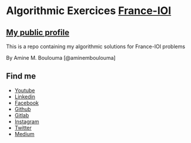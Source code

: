 # Algorithmic Exercices [France-IOI](http://www.france-ioi.org/)

## [My public profile](http://www.france-ioi.org/user/perso.php?sLogin=aminemboulouma)

This is a repo containing my algorithmic solutions for France-IOI problems 

By Amine M. Boulouma [@aminemboulouma]

## Find me 

* [Youtube](https://www.youtube.com/aminemboulouma)
* [Linkedin](https://www.linkedin.com/in/aminemboulouma)
* [Facebook](https://www.facebook.com/aminemboulouma)
* [Github](https://www.github.com/aminemboulouma)
* [Gitlab](https://www.gitlab.com/aminemboulouma)
* [Instagram](https://www.instagram.com/aminemboulouma)
* [Twitter](https://www.twitter.com/aminemboulouma)
* [Medium](https://www.medium.com/@aminemboulouma)